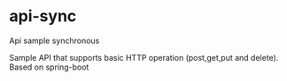 # api-sync
Api sample synchronous 

Sample API that supports basic HTTP operation (post,get,put and delete). 
Based on spring-boot
